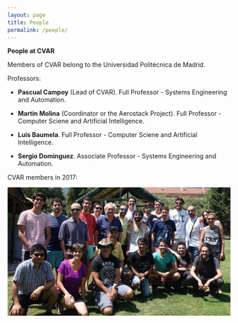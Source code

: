 ```yaml
---
layout: page
title: People
permalink: /people/
---
```


**People at CVAR**

Members of CVAR belong to the Universidad Politécnica de Madrid.

Professors:

- **Pascual Campoy** (Lead of CVAR). Full Professor - Systems Engineering and Automation.

- **Martin Molina** (Coordinator or the Aerostack Project). Full Professor - Computer Sciene and Artificial Intelligence.


- **Luis Baumela**. Full Professor - Computer Sciene and Artificial Intelligence.


- **Sergio Dominguez**. Associate Professor - Systems Engineering and Automation.


CVAR members in 2017:

<a href="https://github.com/cvar-upm/cvar-upm.github.io/raw/main/assets/photoGroup2017.png">
       <img src="https://github.com/cvar-upm/cvar-upm.github.io/raw/main/assets/photoGroup2017.png" width=600>
   </a>

